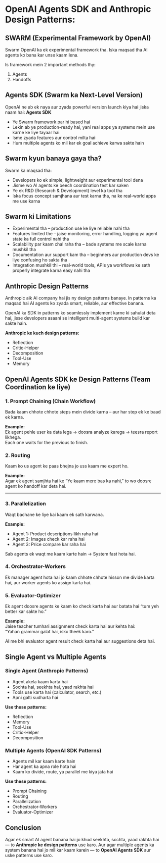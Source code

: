 # OpenAI Agents SDK and Anthropic Design Patterns:


## SWARM (Experimental Framework by OpenAI)

Swarm OpenAI ka ek experimental framework tha. Iska maqsad tha AI agents ko bana kar unse kaam lena.

Is framework mein 2 important methods thy:

1. Agents  
2. Handoffs


## Agents SDK (Swarm ka Next-Level Version)

OpenAI ne ab ek naya aur zyada powerful version launch kiya hai jiska naam hai: **Agents SDK**

- Ye Swarm framework par hi based hai  
- Lekin ab ye production-ready hai, yani real apps ya systems mein use karne ke liye tayaar hai  
- Isme zyada features aur control milta hai  
- Hum multiple agents ko mil kar ek goal achieve karwa sakte hain



## Swarm kyun banaya gaya tha?

Swarm ka maqsad tha:

- Developers ko ek simple, lightweight aur experimental tool dena  
- Jisme wo AI agents ke beech coordination test kar saken  
- Ye ek R&D (Research & Development) level ka tool tha  
- Iska focus concept samjhana aur test karna tha, na ke real-world apps me use karna




## Swarm ki Limitations

- Experimental tha – production use ke liye reliable nahi tha  
- Features limited the – jaise monitoring, error handling, logging ya agent state ka full control nahi tha  
- Scalability par kaam chal raha tha – bade systems me scale karna mushkil tha  
- Documentation aur support kam tha – beginners aur production devs ke liye confusing ho sakta tha  
- Integration mushkil thi – real-world tools, APIs ya workflows ke sath properly integrate karna easy nahi tha




## Anthropic Design Patterns

Anthropic aik AI company hai jis ny design patterns banaye. In patterns ka maqsad hai AI agents ko zyada smart, reliable, aur effective banana.

OpenAI ka SDK in patterns ko seamlessly implement karne ki sahulat deta hai, jisse developers asaani se intelligent multi-agent systems build kar sakte hain.

**Anthropic ke kuch design patterns:**

- Reflection  
- Critic-Helper  
- Decomposition  
- Tool-Use  
- Memory




## OpenAI Agents SDK ke Design Patterns (Team Coordination ke liye)

### 1. Prompt Chaining (Chain Workflow)

Bada kaam chhote chhote steps mein divide karna – aur har step ek ke baad ek karna.

**Example:**  
Ek agent pehle user ka data lega → doosra analyze karega → teesra report likhega.  
Each one waits for the previous to finish.




### 2. Routing

Kaam ko us agent ke paas bhejna jo uss kaam me expert ho.

**Example:**  
Agar ek agent samjhta hai ke “Ye kaam mere bas ka nahi,” to wo doosre agent ko handoff kar deta hai.

---

### 3. Parallelization

Waqt bachane ke liye kai kaam ek sath karwana.

**Example:**  
- Agent 1: Product descriptions likh raha hai  
- Agent 2: Images check kar raha hai  
- Agent 3: Price compare kar raha hai

Sab agents ek waqt me kaam karte hain → System fast hota hai.




### 4. Orchestrator-Workers

Ek manager agent hota hai jo kaam chhote chhote hisson me divide karta hai, aur worker agents ko assign karta hai.




### 5. Evaluator-Optimizer

Ek agent doosre agents ke kaam ko check karta hai aur batata hai “tum yeh better kar sakte ho.”

**Example:**  
Jaise teacher tumhari assignment check karta hai aur kehta hai:  
“Yahan grammar galat hai, isko theek karo.”

AI me bhi evaluator agent result check karta hai aur suggestions deta hai.




## Single Agent vs Multiple Agents

### Single Agent (Anthropic Patterns)

- Agent akela kaam karta hai  
- Sochta hai, seekhta hai, yaad rakhta hai  
- Tools use karta hai (calculator, search, etc.)  
- Apni galti sudharta hai  

**Use these patterns:**

- Reflection  
- Memory  
- Tool-Use  
- Critic-Helper  
- Decomposition



### Multiple Agents (OpenAI SDK Patterns)

- Agents mil kar kaam karte hain  
- Har agent ka apna role hota hai  
- Kaam ko divide, route, ya parallel me kiya jata hai  

**Use these patterns:**

- Prompt Chaining  
- Routing  
- Parallelization  
- Orchestrator-Workers  
- Evaluator-Optimizer



## Conclusion


Agar  ek smart AI agent banana hai jo khud seekhta, sochta, yaad rakhta hai — to **Anthropic ke design patterns** use karo.
Aur agar  multiple agents ka system banana hai jo mil kar kaam karein — to **OpenAI Agents SDK** aur uske patterns use karo.
